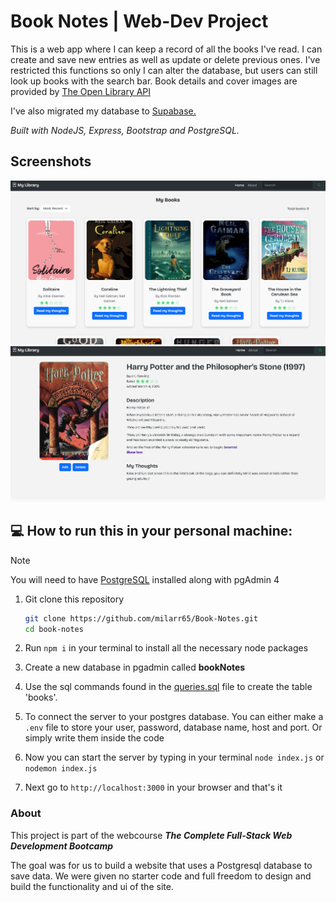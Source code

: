 # Book Notes | Web-Dev Project

This is a web app where I can keep a record of all the books I've read. I can create and save new entries as well as update or delete previous ones. I've restricted this functions so only I can alter the database, but users can still look up books with the search bar. Book details and cover images are provided by [The Open Library API](https://openlibrary.org/developers/api)

I've also migrated my database to [Supabase.](https://supabase.com/)

_Built with NodeJS, Express, Bootstrap and PostgreSQL._

## Screenshots

![Homepage](<public/assets/Captura de pantalla 2025-03-20 192019.png>)
![book-details page](<public/assets/Captura de pantalla 2025-03-20 192048.png>)

## 💻 How to run this in your personal machine:

> [!Note]
> You will need to have [PostgreSQL](https://www.postgresql.org/download) installed along with pgAdmin 4

1. Git clone this repository

   ```bash
   git clone https://github.com/milarr65/Book-Notes.git
   cd book-notes
   ```

2. Run `npm i` in your terminal to install all the necessary node packages
3. Create a new database in pgadmin called **bookNotes**
4. Use the sql commands found in the [queries.sql](queries.sql) file to create the table 'books'.
5. To connect the server to your postgres database. You can either make a `.env` file to store your user, password, database name, host and port. Or simply write them inside the code
6. Now you can start the server by typing in your terminal `node index.js` or `nodemon index.js`
7. Next go to `http://localhost:3000` in your browser and that's it

### About

This project is part of the webcourse **_The Complete Full-Stack Web Development Bootcamp_**

The goal was for us to build a website that uses a Postgresql database to save data. We were given no starter code and full freedom to design and build the functionality and ui of the site.
